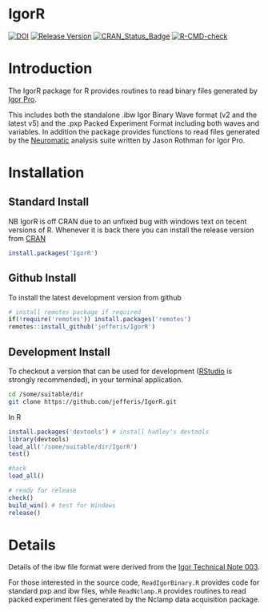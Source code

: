 # IgorR
<!-- badges: start -->
[![DOI](https://img.shields.io/badge/doi-10.5281%2Fzenodo.10230-blue.svg)](http://dx.doi.org/10.5281/zenodo.10230) 
[![Release Version](https://img.shields.io/github/release/jefferis/IgorR.svg)](https://github.com/jefferis/IgorR/releases/latest) 
[![CRAN_Status_Badge](http://www.r-pkg.org/badges/version/IgorR)](https://cran.r-project.org/package=IgorR)
[![R-CMD-check](https://github.com/jefferis/IgorR/actions/workflows/R-CMD-check.yaml/badge.svg)](https://github.com/jefferis/IgorR/actions/workflows/R-CMD-check.yaml)
<!-- badges: end -->
  

Introduction
============
The IgorR package for R provides routines to read binary files generated by [Igor Pro](https://www.wavemetrics.com).

This includes both the standalone .ibw Igor Binary Wave format (v2 and the latest v5) and the .pxp Packed Experiment Format including both waves and variables.  In addition the package provides functions to read files generated by the [Neuromatic](http://www.neuromatic.thinkrandom.com) analysis suite written by Jason Rothman for Igor Pro.

Installation
============
Standard Install
----------------
NB IgorR is off CRAN due to an unfixed bug with windows text on tecent versions of R. Whenever it is back there you can install the release version from [CRAN](https://cran.r-project.org/)

```r
install.packages('IgorR')
```

Github Install
--------------
To install the latest development version from github

```r
# install remotes package if required
if(!require('remotes')) install.packages('remotes')
remotes::install_github('jefferis/IgorR')
```

Development Install
-------------------
To checkout a version that can be used for development 
([RStudio](https://posit.co/products/open-source/rstudio/) is strongly recommended), 
in your terminal application.

```sh
cd /some/suitable/dir
git clone https://github.com/jefferis/IgorR.git
```

In R

```r
install.packages('devtools') # install hadley's devtools
library(devtools)
load_all('/some/suitable/dir/IgorR')
test()

#hack
load_all()

# ready for release
check()
build_win() # test for Windows
release()
```

Details
=======

Details of the ibw file format were derived from the [Igor Technical Note 003](https://www.wavemetrics.net/Downloads/FTP_Archive/IgorPro/Technical_Notes/TN003.zip). 

For those interested in the source code, `ReadIgorBinary.R` provides code for standard pxp and ibw files, while `ReadNclamp.R` provides routines to read packed experiment files generated by the Nclamp data acquisition package.

